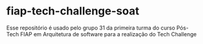 # fiap-tech-challenge-soat
Esse repositório é usado pelo grupo 31 da primeira turma do curso Pós-Tech FIAP em Arquitetura de software para a realização do Tech Challenge
